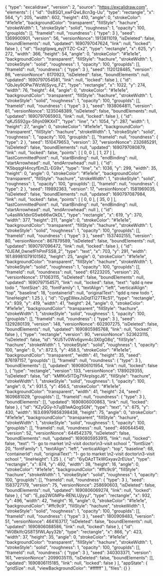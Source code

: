 {
  "type": "excalidraw",
  "version": 2,
  "source": "https://excalidraw.com",
  "elements": [
    {
      "id": "0s8SQ1_xwFQwL8cn3g-Uu",
      "type": "rectangle",
      "x": 564,
      "y": 205,
      "width": 602,
      "height": 410,
      "angle": 0,
      "strokeColor": "#1e1e1e",
      "backgroundColor": "transparent",
      "fillStyle": "hachure",
      "strokeWidth": 1,
      "strokeStyle": "solid",
      "roughness": 1,
      "opacity": 100,
      "groupIds": [],
      "frameId": null,
      "roundness": {
        "type": 3
      },
      "seed": 1369900901,
      "version": 56,
      "versionNonce": 1913811019,
      "isDeleted": false,
      "boundElements": null,
      "updated": 1690797047624,
      "link": null,
      "locked": false
    },
    {
      "id": "5xzgtIpwq_eyjYTZC-Cx2",
      "type": "rectangle",
      "x": 625,
      "y": 272,
      "width": 366,
      "height": 54,
      "angle": 0,
      "strokeColor": "#1e1e1e",
      "backgroundColor": "transparent",
      "fillStyle": "hachure",
      "strokeWidth": 1,
      "strokeStyle": "solid",
      "roughness": 1,
      "opacity": 100,
      "groupIds": [],
      "frameId": null,
      "roundness": {
        "type": 3
      },
      "seed": 1120128485,
      "version": 86,
      "versionNonce": 6170923,
      "isDeleted": false,
      "boundElements": null,
      "updated": 1690797054581,
      "link": null,
      "locked": false
    },
    {
      "id": "GbJey9OPw7WzWjSyvq_FZ",
      "type": "rectangle",
      "x": 1022,
      "y": 274,
      "width": 76,
      "height": 44,
      "angle": 0,
      "strokeColor": "#1e1e1e",
      "backgroundColor": "transparent",
      "fillStyle": "hachure",
      "strokeWidth": 1,
      "strokeStyle": "solid",
      "roughness": 1,
      "opacity": 100,
      "groupIds": [],
      "frameId": null,
      "roundness": {
        "type": 3
      },
      "seed": 1938064811,
      "version": 61,
      "versionNonce": 1235048389,
      "isDeleted": false,
      "boundElements": null,
      "updated": 1690797065903,
      "link": null,
      "locked": false
    },
    {
      "id": "qKJ5S92gx-5lhjn09KXnT",
      "type": "line",
      "x": 1054,
      "y": 287,
      "width": 1,
      "height": 27,
      "angle": 0,
      "strokeColor": "#1e1e1e",
      "backgroundColor": "transparent",
      "fillStyle": "hachure",
      "strokeWidth": 1,
      "strokeStyle": "solid",
      "roughness": 1,
      "opacity": 100,
      "groupIds": [],
      "frameId": null,
      "roundness": {
        "type": 2
      },
      "seed": 1510479653,
      "version": 37,
      "versionNonce": 232685291,
      "isDeleted": false,
      "boundElements": null,
      "updated": 1690797080879,
      "link": null,
      "locked": false,
      "points": [
        [
          0,
          0
        ],
        [
          1,
          27
        ]
      ],
      "lastCommittedPoint": null,
      "startBinding": null,
      "endBinding": null,
      "startArrowhead": null,
      "endArrowhead": null
    },
    {
      "id": "K5bqqgH4ncyfEmZL-EG9x",
      "type": "line",
      "x": 1036,
      "y": 299,
      "width": 35,
      "height": 0,
      "angle": 0,
      "strokeColor": "#1e1e1e",
      "backgroundColor": "transparent",
      "fillStyle": "hachure",
      "strokeWidth": 1,
      "strokeStyle": "solid",
      "roughness": 1,
      "opacity": 100,
      "groupIds": [],
      "frameId": null,
      "roundness": {
        "type": 2
      },
      "seed": 119892363,
      "version": 17,
      "versionNonce": 1581969035,
      "isDeleted": false,
      "boundElements": null,
      "updated": 1690797087984,
      "link": null,
      "locked": false,
      "points": [
        [
          0,
          0
        ],
        [
          35,
          0
        ]
      ],
      "lastCommittedPoint": null,
      "startBinding": null,
      "endBinding": null,
      "startArrowhead": null,
      "endArrowhead": null
    },
    {
      "id": "u4asWk1dxrG5wb66wOkDL",
      "type": "rectangle",
      "x": 619,
      "y": 370,
      "width": 377,
      "height": 211,
      "angle": 0,
      "strokeColor": "#1e1e1e",
      "backgroundColor": "transparent",
      "fillStyle": "hachure",
      "strokeWidth": 1,
      "strokeStyle": "solid",
      "roughness": 1,
      "opacity": 100,
      "groupIds": [],
      "frameId": null,
      "roundness": {
        "type": 3
      },
      "seed": 1537402155,
      "version": 80,
      "versionNonce": 867879589,
      "isDeleted": false,
      "boundElements": null,
      "updated": 1690797096472,
      "link": null,
      "locked": false
    },
    {
      "id": "0JEiM_0wnefFhPmFSS8_2",
      "type": "text",
      "x": 703,
      "y": 291,
      "width": 161.89981079101562,
      "height": 25,
      "angle": 0,
      "strokeColor": "#1e1e1e",
      "backgroundColor": "transparent",
      "fillStyle": "hachure",
      "strokeWidth": 1,
      "strokeStyle": "solid",
      "roughness": 1,
      "opacity": 100,
      "groupIds": [],
      "frameId": null,
      "roundness": null,
      "seed": 61223205,
      "version": 20,
      "versionNonce": 171063115,
      "isDeleted": false,
      "boundElements": null,
      "updated": 1690797154571,
      "link": null,
      "locked": false,
      "text": "qdd q new todo ",
      "fontSize": 20,
      "fontFamily": 1,
      "textAlign": "left",
      "verticalAlign": "top",
      "baseline": 18,
      "containerId": null,
      "originalText": "qdd q new todo ",
      "lineHeight": 1.25
    },
    {
      "id": "CygEWexJsDqtTl27TRc51",
      "type": "rectangle",
      "x": 939,
      "y": 419,
      "width": 41,
      "height": 24,
      "angle": 0,
      "strokeColor": "#1e1e1e",
      "backgroundColor": "transparent",
      "fillStyle": "hachure",
      "strokeWidth": 1,
      "strokeStyle": "solid",
      "roughness": 1,
      "opacity": 100,
      "groupIds": [],
      "frameId": null,
      "roundness": {
        "type": 3
      },
      "seed": 1329280139,
      "version": 148,
      "versionNonce": 602907275,
      "isDeleted": false,
      "boundElements": null,
      "updated": 1690805985768,
      "link": null,
      "locked": false
    },
    {
      "type": "rectangle",
      "version": 90,
      "versionNonce": 523623115,
      "isDeleted": false,
      "id": "KU5Tv0Wx6gvm4c3X0gO8q",
      "fillStyle": "hachure",
      "strokeWidth": 1,
      "strokeStyle": "solid",
      "roughness": 1,
      "opacity": 100,
      "angle": 0,
      "x": 872.5,
      "y": 458.5,
      "strokeColor": "#1e1e1e",
      "backgroundColor": "transparent",
      "width": 41,
      "height": 35,
      "seed": 876197157,
      "groupIds": [],
      "frameId": null,
      "roundness": {
        "type": 3
      },
      "boundElements": [],
      "updated": 1690806101954,
      "link": null,
      "locked": false
    },
    {
      "type": "rectangle",
      "version": 133,
      "versionNonce": 1789029355,
      "isDeleted": false,
      "id": "kMfKv5lTDg7YArplsgcJ6",
      "fillStyle": "hachure",
      "strokeWidth": 1,
      "strokeStyle": "solid",
      "roughness": 1,
      "opacity": 100,
      "angle": 0,
      "x": 931.5,
      "y": 456.5,
      "strokeColor": "#1e1e1e",
      "backgroundColor": "transparent",
      "width": 41,
      "height": 24,
      "seed": 1609681029,
      "groupIds": [],
      "frameId": null,
      "roundness": {
        "type": 3
      },
      "boundElements": [],
      "updated": 1690806000863,
      "link": null,
      "locked": false
    },
    {
      "id": "KZyQGy-h7ujB1wAQog5GN",
      "type": "text",
      "x": 675,
      "y": 430,
      "width": 163.69979858398438,
      "height": 75,
      "angle": 0,
      "strokeColor": "#1e1e1e",
      "backgroundColor": "transparent",
      "fillStyle": "hachure",
      "strokeWidth": 1,
      "strokeStyle": "solid",
      "roughness": 1,
      "opacity": 100,
      "groupIds": [],
      "frameId": null,
      "roundness": null,
      "seed": 460644549,
      "version": 52,
      "versionNonce": 644542379,
      "isDeleted": false,
      "boundElements": null,
      "updated": 1690805953915,
      "link": null,
      "locked": false,
      "text": "1- go to market \n2-visit doctor\n3-visit school ",
      "fontSize": 20,
      "fontFamily": 1,
      "textAlign": "left",
      "verticalAlign": "top",
      "baseline": 68,
      "containerId": null,
      "originalText": "1- go to market \n2-visit doctor\n3-visit school ",
      "lineHeight": 1.25
    },
    {
      "id": "6iyDAzTTkWGxyav2rEUsx",
      "type": "rectangle",
      "x": 874,
      "y": 492,
      "width": 38,
      "height": 16,
      "angle": 0,
      "strokeColor": "#1e1e1e",
      "backgroundColor": "#ffc9c9",
      "fillStyle": "hachure",
      "strokeWidth": 1,
      "strokeStyle": "solid",
      "roughness": 1,
      "opacity": 100,
      "groupIds": [],
      "frameId": null,
      "roundness": {
        "type": 3
      },
      "seed": 1583727179,
      "version": 75,
      "versionNonce": 258690603,
      "isDeleted": false,
      "boundElements": null,
      "updated": 1690806069274,
      "link": null,
      "locked": false
    },
    {
      "id": "E_pp2WGMPa-RENLUjlyyJ",
      "type": "rectangle",
      "x": 932,
      "y": 496,
      "width": 42,
      "height": 16,
      "angle": 0,
      "strokeColor": "#1e1e1e",
      "backgroundColor": "#ffc9c9",
      "fillStyle": "hachure",
      "strokeWidth": 1,
      "strokeStyle": "solid",
      "roughness": 1,
      "opacity": 100,
      "groupIds": [],
      "frameId": null,
      "roundness": {
        "type": 3
      },
      "seed": 1800909483,
      "version": 51,
      "versionNonce": 464163717,
      "isDeleted": false,
      "boundElements": null,
      "updated": 1690806088586,
      "link": null,
      "locked": false
    },
    {
      "id": "W0BkIfcQS8T5fWLAyy32b",
      "type": "rectangle",
      "x": 866,
      "y": 423,
      "width": 37,
      "height": 35,
      "angle": 0,
      "strokeColor": "#1e1e1e",
      "backgroundColor": "transparent",
      "fillStyle": "hachure",
      "strokeWidth": 1,
      "strokeStyle": "solid",
      "roughness": 1,
      "opacity": 100,
      "groupIds": [],
      "frameId": null,
      "roundness": {
        "type": 3
      },
      "seed": 340303371,
      "version": 161,
      "versionNonce": 2099035115,
      "isDeleted": false,
      "boundElements": [],
      "updated": 1690806115185,
      "link": null,
      "locked": false
    }
  ],
  "appState": {
    "gridSize": null,
    "viewBackgroundColor": "#ffffff"
  },
  "files": {}
}